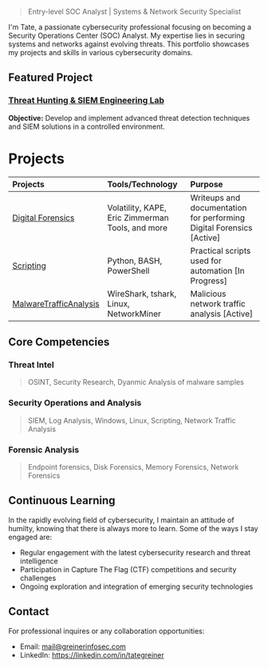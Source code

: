> Entry-level SOC Analyst | Systems & Network Security Specialist

I'm Tate, a passionate cybersecurity professional focusing on becoming a Security Operations Center (SOC) Analyst. My expertise lies in securing systems and networks against evolving threats. This portfolio showcases my projects and skills in various cybersecurity domains.

## Featured Project

### [Threat Hunting & SIEM Engineering Lab](./ThreatHuntingLab/)

**Objective:** Develop and implement advanced threat detection techniques and SIEM solutions in a controlled environment.

# Projects

| Projects                                                 | Tools/Technology                                     | Purpose                                                                     |
|:---------------------------------------------------------|:-----------------------------------------------------|:----------------------------------------------------------------------------|
| [Digital Forensics](./Digital%20Forensics/)              | Volatility, KAPE, Eric Zimmerman Tools, and more     | Writeups and documentation for performing Digital Forensics [Active]        |
| [Scripting](./Scripting/)                                | Python, BASH, PowerShell                             | Practical scripts used for automation [In Progress]                         |
| [MalwareTrafficAnalysis](./MalwareTrafficAnalysis/)      | WireShark, tshark, Linux, NetworkMiner               | Malicious network traffic analysis [Active]                                 |

## Core Competencies

### Threat Intel
> OSINT, Security Research, Dyanmic Analysis of malware samples

### Security Operations and Analysis
> SIEM, Log Analysis, Windows, Linux, Scripting, Network Traffic Analysis

### Forensic Analysis
> Endpoint forensics, Disk Forensics, Memory Forensics, Network Forensics

## Continuous Learning

In the rapidly evolving field of cybersecurity, I maintain an attitude of humilty, knowing that there is always more to learn. Some of the ways I stay engaged are:
* Regular engagement with the latest cybersecurity research and threat intelligence
* Participation in Capture The Flag (CTF) competitions and security challenges
* Ongoing exploration and integration of emerging security technologies

## Contact

For professional inquires or any collaboration opportunities:

* Email: mail@greinerinfosec.com
* LinkedIn: https://linkedin.com/in/tategreiner
